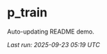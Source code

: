 # p_train

Auto-updating README demo.

<!--START_SECTION:status-->
_Last run: 2025-09-23 05:19 UTC_
<!--END_SECTION:status-->




































































































































































































































































































































































































































































































































































































































































































































































































